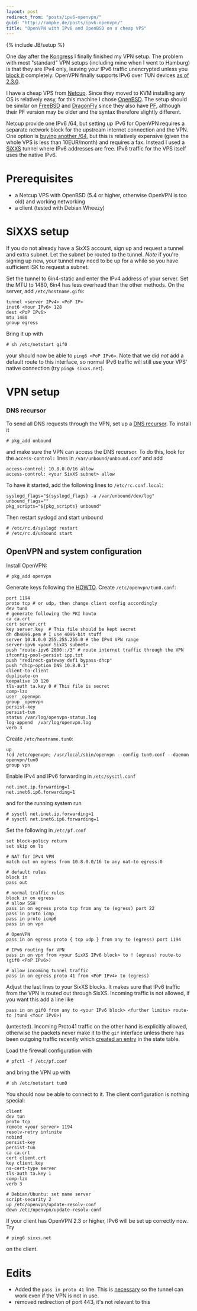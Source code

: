 ```yaml
---
layout: post
redirect_from: "posts/ipv6-openvpn/"
guid: "http://rampke.de/posts/ipv6-openvpn/"
title: "OpenVPN with IPv6 and OpenBSD on a cheap VPS"
---
```

{% include JB/setup %}



One day after the [Kongress](https://events.ccc.de/congress/2013/wiki/Main_Page) I finally finished my VPN setup. The problem with most "standard" VPN setups (including mine when I went to Hamburg) is that they are IPv4 only, leaving your IPv6 traffic unencrypted unless you [block it](https://gist.github.com/scy/8122924) completely. OpenVPN finally supports IPv6 over TUN devices [as of 2.3.0](https://community.openvpn.net/openvpn/wiki/IPv6).

I have a cheap VPS from [Netcup](http://www.netcup.de/). Since they moved to KVM installing any OS is relatively easy, for this machine I chose [OpenBSD](http://openbsd.org/). The setup should be similar on [FreeBSD](http://freebsd.org) and [DragonFly](http://dragonflybsd.org) since they also have [PF](http://en.wikipedia.org/wiki/PF_(firewall)), although their PF version may be older and the syntax therefore slightly different.

Netcup provide one IPv6 /64, but setting up IPv6 for OpenVPN requires a separate network block for the upstream internet connection and the VPN. One option is [buying another /64](http://www.netcup.de/bestellen/produkt.php?produkt=525), but this is relatively expensive (given the whole VPS is less than 10EUR/month) and requires a fax. Instead I used a [SiXXS](http://sixxs.net) tunnel where IPv6 addresses are free. IPv6 traffic for the VPS itself uses the native IPv6.

# Prerequisites

* a Netcup VPS with OpenBSD (5.4 or higher, otherwise OpenVPN is too old) and working networking
* a client (tested with Debian Wheezy)

# SiXXS setup

If you do not already have a SixXS account, sign up and request a tunnel and extra subnet. Let the subnet be routed to the tunnel. _Note_ if you're signing up new, your tunnel may need to be up for a while so you have sufficient ISK to request a subnet.

Set the tunnel to 6in4-static and enter the IPv4 address of your server. Set the MTU to 1480, 6in4 has less overhead than the other methods. On the server, add `/etc/hostname.gif0`:

    tunnel <server IPv4> <PoP IP>
    inet6 <Your IPv6> 128
    dest <PoP IPv6>
    mtu 1480
    group egress

Bring it up with

    # sh /etc/netstart gif0

your should now be able to `ping6 <PoP IPv6>`. Note that we did _not_ add a default route to this interface, so normal IPv6 traffic will still use your VPS' native connection (try `ping6 sixxs.net`).

# VPN setup

### DNS recursor

To send all DNS requests through the VPN, set up a [DNS recursor](http://unbound.net/). To install it

    # pkg_add unbound

and make sure the VPN can access the DNS recursor. To do this, look for the `access-control:` lines in `/var/unbound/unbound.conf` and add

    access-control: 10.8.0.0/16 allow
    access-control: <your SixXS subnet> allow

To have it started, add the following lines to `/etc/rc.conf.local`:

    syslogd_flags="${syslogd_flags} -a /var/unbound/dev/log"
    unbound_flags=""
    pkg_scripts="${pkg_scripts} unbound"

Then restart syslogd and start unbound

    # /etc/rc.d/syslogd restart
    # /etc/rc.d/unbound start


## OpenVPN and system configuration

Install OpenVPN:

    # pkg_add openvpn

Generate keys following the [HOWTO](http://openvpn.net/index.php/open-source/documentation/howto.html#pki). Create `/etc/openvpn/tun0.conf`:

    port 1194
    proto tcp # or udp, then change client config accordingly
    dev tun0
    # generate following the PKI howto
    ca ca.crt
    cert server.crt
    key server.key  # This file should be kept secret
    dh dh4096.pem # I use 4096-bit stuff
    server 10.8.0.0 255.255.255.0 # the IPv4 VPN range
    server-ipv6 <your SixXS subnet>
    push "route-ipv6 2000::/3" # route internet traffic through the VPN
    ifconfig-pool-persist ipp.txt
    push "redirect-gateway def1 bypass-dhcp"
    push "dhcp-option DNS 10.8.0.1"
    client-to-client
    duplicate-cn
    keepalive 10 120
    tls-auth ta.key 0 # This file is secret
    comp-lzo
    user _openvpn
    group _openvpn
    persist-key
    persist-tun
    status /var/log/openvpn-status.log
    log-append  /var/log/openvpn.log
    verb 3

Create `/etc/hostname.tun0`:

    up
    !cd /etc/openvpn; /usr/local/sbin/openvpn --config tun0.conf --daemon openvpn/tun0
    group vpn

Enable IPv4 and IPv6 forwarding in `/etc/sysctl.conf`

    net.inet.ip.forwarding=1
    net.inet6.ip6.forwarding=1

and for the running system run

    # sysctl net.inet.ip.forwarding=1
    # sysctl net.inet6.ip6.forwarding=1

Set the following in `/etc/pf.conf`

    set block-policy return
    set skip on lo

    # NAT for IPv4 VPN
    match out on egress from 10.8.0.0/16 to any nat-to egress:0

    # default rules
    block in
    pass out

    # normal traffic rules
    block in on egress
    # allow SSH
    pass in on egress proto tcp from any to (egress) port 22
    pass in proto icmp
    pass in proto icmp6
    pass in on vpn

    # OpenVPN
    pass in on egress proto { tcp udp } from any to (egress) port 1194

    # IPv6 routing for VPN
    pass in on vpn from <your SixXS IPv6 block> to ! (egress) route-to (gif0 <PoP IPv6>)

    # allow incoming tunnel traffic
    pass in on egress proto 41 from <PoP IPv4> to (egress)

Adjust the last lines to your SixXS blocks. It makes sure that IPv6 traffic from the VPN is routed out through SixXS. Incoming traffic is not allowed, if you want this add a line like

    pass in on gif0 from any to <your IPv6 block> <further limits> route-to (tun0 <Your IPv6>)

(untested). Incoming Proto41 traffic on the other hand is explicitly allowed, otherwise the packets never make it to the `gif` interface unless there has been outgoing traffic recently which [created an entry](https://www.sixxs.net/faq/connectivity/?faq=conntracking) in the state table.

Load the firewall configuration with

    # pfctl -f /etc/pf.conf

and bring the VPN up with

    # sh /etc/netstart tun0

You should now be able to connect to it. The client configuration is nothing special:

    client
    dev tun
    proto tcp
    remote <your server> 1194
    resolv-retry infinite
    nobind
    persist-key
    persist-tun
    ca ca.crt
    cert client.crt
    key client.key
    ns-cert-type server
    tls-auth ta.key 1
    comp-lzo
    verb 3

    # Debian/Ubuntu: set name server
    script-security 2
    up /etc/openvpn/update-resolv-conf
    down /etc/openvpn/update-resolv-conf

If your client has OpenVPN 2.3 or higher, IPv6 will be set up correctly now. Try

    # ping6 sixxs.net

on the client.

# Edits

* Added the `pass in proto 41` line. This is [necessary](https://www.sixxs.net/faq/connectivity/?faq=conntracking) so the tunnel can work even if the VPN is not in use.
* removed redirection of port 443, it's not relevant to this
